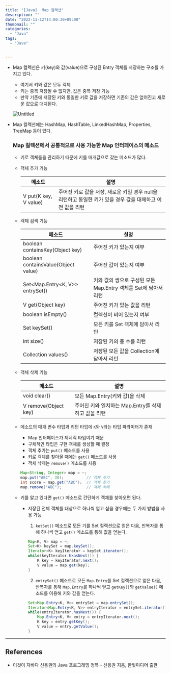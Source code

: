 ```yaml
---
title: "[Java]  Map 컬렉션"
description: ""
date: "2022-11-12T14:00:30+09:00"
thumbnail: ""
categories:
  - "Java"
tags:
  - "Java"


---
```

<!--more-->

- Map 컬렉션은 키(key)와 값(value)으로 구성된 Entry 객체를 저장하는 구조를 가지고 있다.
    - 여기서 키와 값은 모두 객체
    - 키는 중복 저장될 수 없지만, 값은 중복 저장 가능
    - 만약 기존에 저장된 키와 동일한 키로 값을 저장하면 기존의 값은 없어진고 새로운 값으로 대치된다.
    
    ![Untitled](/images/lang_java/collectionFramework/Map_컬렉션/Untitled.png)
    
- Map 컬렉션에는 HashMap, HashTable, LinkedHashMap, Properties, TreeMap 등이 있다.
    
    ### Map 컬렉션에서 공통적으로 사용 가능한 Map 인터페이스의 메소드
    
    - 키로 객체들을 관리하기 때문에 키를 매개값으로 갖는 메소드가 많다.
    - 객체 추가 기능
        
        
        | 메소드 | 설명 |
        | --- | --- |
        | V put(K key, V value) | 주어진 키로 값을 저장, 새로운 키일 경우 null을 리턴하고 동일한 키가 있을 경우 값을 대체하고 이전 값을 리턴 |
    - 객체 검색 기능
        
        
        | 메소드 | 설명 |
        | --- | --- |
        | boolean containsKey(Object key) | 주어진 키가 있는지 여부 |
        | boolean containsValue(Object value) | 주어진 값이 있는지 여부 |
        | Set<Map.Entry<K, V>> entrySet() | 키와 값의 쌍으로 구성된 모든 Map.Entry 객체를 Set에 담아서 리턴 |
        | V get(Object key) | 주어진 키가 있는 값을 리턴 |
        | boolean isEmpty() | 컬렉션이 비어 있는지 여부 |
        | Set<K> keySet() | 모든 키를 Set 객체에 담아서 리턴 |
        | int size() | 저장된 키의 총 수를 리턴 |
        | Collection<V> values() | 저장된 모든 값을 Collection에 담아서 리턴 |
    - 객체 삭제 기능
        
        
        | 메소드 | 설명 |
        | --- | --- |
        | void clear() | 모든 Map.Entry(키와 값)을 삭제 |
        | V remove(Object key) | 주어진 키와 일치하는 Map.Entry를 삭제하고 값을 리턴 |
    - 메소드의 매개 변수 타입과 리턴 타입에 `K`와 `V`라는 타입 파라미터가 존재
        - Map 인터페이스가 제네릭 타입이기 때문
        - 구체적인 타입은 구현 객체를 생성할 때 결정
        - 객체 추가는 `put()` 메소드를 사용
        - 키로 객체를 찾아올 때에는 `get()` 메소드를 사용
        - 객체 삭제는 `remove()` 메소드를 사용
        
        ```java
        Map<String, Integer> map = ~;
        map.put("ABC", 30);          // 객체 추가
        int score = map.get("ABC");  // 객체 찾기
        map.remove("ABC");           // 객체 삭제
        ```
        
    - 키를 알고 있다면 `get()` 메소드로 간단하게 객체를 찾아오면 된다.
        - 저장된 전체 객체를 대상으로 하나씩 얻고 싶을 경우에는 두 가지 방법을 사용 가능
            1. `ketSet()` 메소드로 모든 기를 Set 컬렉션으로 얻은 다음, 반복자를 통해 하나씩 얻고 `get()` 메소드를 통해 값을 얻는다.
            
            ```java
            Map<K, V> map = ~;
            Set<K> keySet = map.keySet();
            Iterator<K> keyIterator = keySet.iterator();
            while(keyIterator.hkasNext()) {
            	K key = keyIterator.next();
            	V value = map.get(key);
            }
            ```
            
            2. `entrySet()` 메소드로 모든 `Map.Entry`를 Set 컬렉션으로 얻은 다음, 반복자를 통해 `Map.Entry`를 하나씩 얻고 `getKey()`와 `getValue()` 메소드를 이용해 키와 값을 얻는다.
            
            ```java
            Set<Map.Entry<K, V>> entrySet = map.entrySet();
            Iterator<Map.Entry<K, V>> entryIterator = entrySet.iterator();
            while(entryIterator.hasNext()) {
            	Map.Entry<K, V> entry = entryIterator.next();
            	K key = entry.getKey();
            	V value = entry.getValue();
            }
            ```
            

---

## References

- 이것이 자바다 신용권의 Java 프로그래밍 정복 - 신용권 지음, 한빛미디어 출판
